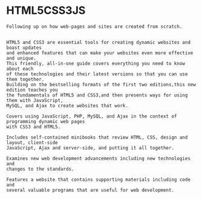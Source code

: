 # HTML5CSS3JS 
    Following up on how web-pages and sites are created from scratch.


    HTML5 and CSS3 are essential tools for creating dynamic websites and boast updates
    and enhanced features that can make your websites even more effective and unique.
    This friendly, all-in-one guide covers everything you need to know about each
    of these technologies and their latest versions so that you can use them together.
    Building on the bestselling formats of the first two editions,this new edition teaches you
    the fundamentals of HTML5 and CSS3,and then presents ways for using them with JavaScript,
    MySQL, and Ajax to create websites that work.

    Covers using JavaScript, PHP, MySQL, and Ajax in the context of programming dynamic web pages
    with CSS3 and HTML5.

    Includes self-contained minibooks that review HTML, CSS, design and layout, client-side
    JavaScript, Ajax and server-side, and putting it all together.

    Examines new web development advancements including new technologies and
    changes to the standards.

    Features a website that contains supporting materials including code and
    several valuable programs that are useful for web development.
